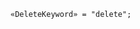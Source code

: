<!-- This file is generated automatically by infrastructure scripts. Please don't edit by hand. -->

<!-- markdownlint-disable first-line-h1 -->

```{ .ebnf .slang-ebnf #DeleteKeyword }
«DeleteKeyword» = "delete";
```
